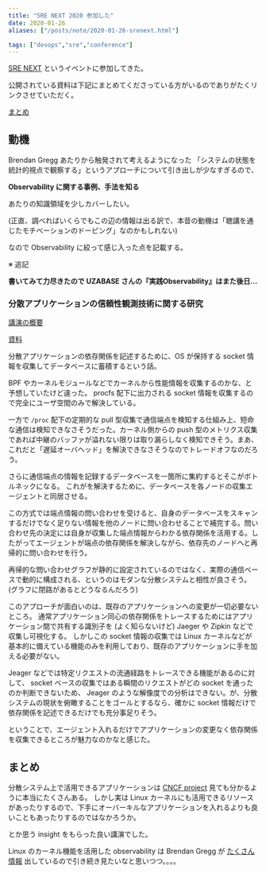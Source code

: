 ```yaml
---
title: "SRE NEXT 2020 参加した"
date: 2020-01-26
aliases: ["/posts/note/2020-01-26-srenext.html"]

tags: ["devops","sre","conference"]
---
```


[SRE NEXT](https://sre-next.dev/) というイベントに参加してきた。

公開されている資料は下記にまとめてくださっている方がいるのでありがたくリンクさせていただく。

[まとめ](https://qiita.com/Hassan/items/6f7fb1c206f77716ee2a)

## 動機

Brendan Gregg あたりから触発されて考えるようになった
「システムの状態を統計的視点で観察する」というアプローチについて引き出しが少なすぎるので、

**Observability に関する事例、手法を知る**

あたりの知識領域を少しカバーしたい。

(正直、調べればいくらでもこの辺の情報は出る訳で、本音の動機は「聴講を通じたモチベーションのドーピング」なのかもしれない)

なので Observability に絞って感じ入った点を記載する。

※ 追記

**書いてみて力尽きたので UZABASE さんの『実践Observability』はまた後日...**

### 分散アプリケーションの信頼性観測技術に関する研究

[講演の概要](https://sre-next.dev/schedule/#a0)

[資料](https://speakerdeck.com/yuukit/a-study-of-sre)

分散アプリケーションの依存関係を記述するために、OS が保持する socket 情報を収集してデータベースに蓄積するという話。

BPF やカーネルモジュールなどでカーネルから性能情報を収集するのかな、と予想していたけど違った。
procfs 配下に出力される socket 情報を収集するので完全にユーザ空間のみで解決している。

一方で `/proc` 配下の定期的な pull 型収集で通信端点を検知する仕組み上、短命な通信は検知できなさそうだった。カーネル側からの push 型のメトリクス収集であれば中継のバッファが溢れない限りは取り漏らしなく検知できそう。まあ、これだと「遅延オーバヘッド」を解決できなさそうなのでトレードオフなのだろう。

さらに通信端点の情報を記録するデータベースを一箇所に集約するとそこがボトルネックになる。
これがを解決するために、データベースを各ノードの収集エージェントと同居させる。

この方式では端点情報の問い合わせを受けると、自身のデータベースをスキャンするだけでなく足りない情報を他のノードに問い合わせることで補完する。問い合わせ先の決定には自身が収集した端点情報からわかる依存関係を活用する。したがってエージェントが端点の依存関係を解決しながら、依存先のノードへと再帰的に問い合わせを行う。

再帰的な問い合わせグラフが静的に設定されているのではなく、実際の通信ベースで動的に構成される、というのはモダンな分散システムと相性が良さそう。
(グラフに閉路があるとどうなるんだろう)

このアプローチが面白いのは、既存のアプリケーションへの変更が一切必要ないところ。
通常アプリケーション同心の依存関係をトレースするためにはアプリケーション間で共有する識別子を (よく知らないけど) Jaeger や Zipkin などで収集し可視化する。
しかしこの socket 情報の収集では Linux カーネルなどが基本的に備えている機能のみを利用しており、既存のアプリケーションに手を加える必要がない。

Jeager などでは特定リクエストの流通経路をトレースできる機能があるのに対して、
socket ベースの収集ではある瞬間のリクエストがどの socket を通ったのか判断できないため、 Jeager のような解像度での分析はできない。が、分散システムの現状を俯瞰することをゴールとするなら、確かに socket 情報だけで依存関係を記述できるだけでも充分事足りそう。

ということで、エージェント入れるだけでアプリケーションの変更なく依存関係を収集できるところが魅力なのかなと感じた。

## まとめ

分散システム上で活用できるアプリケーションは [CNCF project](https://www.cncf.io/projects/) 見ても分かるように本当にたくさんある。
しかし実は Linux カーネルにも活用できるリソースがあったりするので、下手にオーバーキルなアプリケーションを入れるよりも良いこともあったりするのではなかろうか。

とか思う insight をもらった良い講演でした。

Linux のカーネル機能を活用した observability は Brendan Gregg が [たくさん情報](http://brendangregg.com/bpf-performance-tools-book.html) 出しているので引き続き見たいなと思いつつ。。。。
